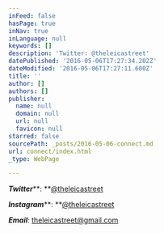 ```yaml
---
inFeed: false
hasPage: true
inNav: true
inLanguage: null
keywords: []
description: 'Twitter: @theleicastreet'
datePublished: '2016-05-06T17:27:34.202Z'
dateModified: '2016-05-06T17:27:11.600Z'
title: ''
author: []
authors: []
publisher:
  name: null
  domain: null
  url: null
  favicon: null
starred: false
sourcePath: _posts/2016-05-06-connect.md
url: connect/index.html
_type: WebPage

---
```

_**Twitter**_**: **[@theleicastreet][0]

_**Instagram**_**: **[@theleicastreet][1]

**_Email_**: [theleicastreet@gmail.com][2]

[0]: https://twitter.com/theleicastreet
[1]: https://www.instagram.com/theleicastreet/
[2]: theleicastree@gmail.com